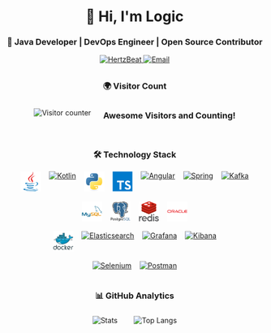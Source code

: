 <h1 align="center">👋 Hi, I'm Logic</h1>
<h3 align="center">🚀 Java Developer | DevOps Engineer | Open Source Contributor</h3>

<div align="center">
  <a href="https://github.com/apache/hertzbeat" target="_blank">
    <img src="https://img.shields.io/badge/Working_On-Apache_HertzBeat(incubating)-2EA44F?style=flat&logo=apache" alt="HertzBeat">
  </a>
  <a href="mailto:zhaoqingran@apache.org">
    <img src="https://img.shields.io/badge/Contact-EMAIL-0078D4?style=flat&logo=protonmail" alt="Email">
  </a>
</div>

<br>

<div align="center">
  <h3 style="margin: 16px 0">🌍 Visitor Count</h3>
  <div style="display: flex; align-items: center; gap: 12px; justify-content: center;">
    <img height="28px" src="https://profile-counter.glitch.me/zqr10159/count.svg" alt="Visitor counter"/>
    <span style="font-size: 18px; font-weight: bold; color: #2f74c0"></span>
      <h3 style="margin: 16px 0">Awesome Visitors and Counting!</h3>
  </div>
</div>

<br>

<h3 align="center">🛠️ Technology Stack</h3>
<div align="center" style="display: flex; flex-wrap: wrap; gap: 16px; justify-content: center; max-width: 800px; margin: 0 auto;">
  <!-- 编程语言 -->
  <div style="display: flex; flex-wrap: wrap; gap: 16px; justify-content: center;">
    <a href="https://www.java.com" target="_blank" title="Java">
      <img src="https://raw.githubusercontent.com/devicons/devicon/master/icons/java/java-original.svg" width="40" height="40" alt="Java" style="transition: transform 0.2s;" onmouseover="this.style.transform='scale(1.1)'" onmouseout="this.style.transform='scale(1)'">
    </a>
    <a href="https://kotlinlang.org" target="_blank" title="Kotlin">
      <img src="https://www.vectorlogo.zone/logos/kotlinlang/kotlinlang-icon.svg" width="40" height="40" alt="Kotlin" style="transition: transform 0.2s;">
    </a>
    <a href="https://www.python.org" target="_blank" title="Python">
      <img src="https://raw.githubusercontent.com/devicons/devicon/master/icons/python/python-original.svg" width="40" height="40" alt="Python" style="transition: transform 0.2s;">
    </a>
    <a href="https://www.typescriptlang.org/" target="_blank" title="TypeScript">
      <img src="https://raw.githubusercontent.com/devicons/devicon/master/icons/typescript/typescript-original.svg" width="40" height="40" alt="TypeScript" style="transition: transform 0.2s;">
    </a>
  </div>

  <!-- 前端框架 -->
  <div style="display: flex; flex-wrap: wrap; gap: 16px; justify-content: center;">
    <a href="https://angular.io" target="_blank" title="Angular">
      <img src="https://angular.io/assets/images/logos/angular/angular.svg" width="40" height="40" alt="Angular">
    </a>
  </div>

  <!-- 后端技术 -->
  <div style="display: flex; flex-wrap: wrap; gap: 16px; justify-content: center;">
    <a href="https://spring.io/" target="_blank" title="Spring">
      <img src="https://www.vectorlogo.zone/logos/springio/springio-icon.svg" width="40" height="40" alt="Spring">
    </a>
    <a href="https://kafka.apache.org/" target="_blank" title="Kafka">
      <img src="https://www.vectorlogo.zone/logos/apache_kafka/apache_kafka-icon.svg" width="40" height="40" alt="Kafka">
    </a>
  </div>

  <!-- 数据库 -->
  <div style="display: flex; flex-wrap: wrap; gap: 16px; justify-content: center;">
    <a href="https://www.mysql.com/" target="_blank" title="MySQL">
      <img src="https://raw.githubusercontent.com/devicons/devicon/master/icons/mysql/mysql-original-wordmark.svg" width="40" height="40" alt="MySQL">
    </a>
    <a href="https://www.postgresql.org" target="_blank" title="PostgreSQL">
      <img src="https://raw.githubusercontent.com/devicons/devicon/master/icons/postgresql/postgresql-original-wordmark.svg" width="40" height="40" alt="PostgreSQL">
    </a>
    <a href="https://redis.io" target="_blank" title="Redis">
      <img src="https://raw.githubusercontent.com/devicons/devicon/master/icons/redis/redis-original-wordmark.svg" width="40" height="40" alt="Redis">
    </a>
    <a href="https://www.oracle.com/" target="_blank" title="Oracle">
      <img src="https://raw.githubusercontent.com/devicons/devicon/master/icons/oracle/oracle-original.svg" width="40" height="40" alt="Oracle">
    </a>
  </div>

  <!-- 运维工具 -->
  <div style="display: flex; flex-wrap: wrap; gap: 16px; justify-content: center;">
    <a href="https://www.docker.com/" target="_blank" title="Docker">
      <img src="https://raw.githubusercontent.com/devicons/devicon/master/icons/docker/docker-original-wordmark.svg" width="40" height="40" alt="Docker">
    </a>
    <a href="https://www.elastic.co" target="_blank" title="Elasticsearch">
      <img src="https://www.vectorlogo.zone/logos/elastic/elastic-icon.svg" width="40" height="40" alt="Elasticsearch">
    </a>
    <a href="https://grafana.com" target="_blank" title="Grafana">
      <img src="https://www.vectorlogo.zone/logos/grafana/grafana-icon.svg" width="40" height="40" alt="Grafana">
    </a>
    <a href="https://www.elastic.co/kibana" target="_blank" title="Kibana">
      <img src="https://www.vectorlogo.zone/logos/elasticco_kibana/elasticco_kibana-icon.svg" width="40" height="40" alt="Kibana">
    </a>
  </div>

  <!-- 测试工具 -->
  <div style="display: flex; flex-wrap: wrap; gap: 16px; justify-content: center;">
    <a href="https://www.selenium.dev" target="_blank" title="Selenium">
      <img src="https://raw.githubusercontent.com/detain/svg-logos/780f25886640cef088af994181646db2f6b1a3f8/svg/selenium-logo.svg" width="40" height="40" alt="Selenium">
    </a>
    <a href="https://postman.com" target="_blank" title="Postman">
      <img src="https://www.vectorlogo.zone/logos/getpostman/getpostman-icon.svg" width="40" height="40" alt="Postman">
    </a>
  </div>
</div>

<br>

<div align="center">
  <h3>📊 GitHub Analytics</h3>
  <div style="display: flex; flex-wrap: wrap; gap: 32px; justify-content: center; margin: 24px 0">
    <img src="https://github-readme-stats.vercel.app/api/top-langs?username=zqr10159&show_icons=true&locale=en&layout=compact" alt="Stats" height="165">
    <img src="https://github-readme-stats.vercel.app/api?username=zqr10159&show_icons=true&locale=en" alt="Top Langs" height="165">
  </div>
</div>
